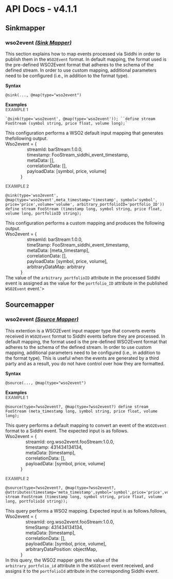 # API Docs - v4.1.1

## Sinkmapper

### wso2event *<a target="_blank" href="https://wso2.github.io/siddhi/documentation/siddhi-4.0/#sink-mapper">(Sink Mapper)</a>*

<p style="word-wrap: break-word">This section explains how to map events processed via Siddhi in order to publish them in the <code>WSO2Event</code> format. In default mapping, the format used is the pre-defined WSO2Event format that adheres to the schema of the defined stream. In order to use custom mapping, additional parameters need to be configured (i.e., in addition to the format type).<br></p>

<span id="syntax" class="md-typeset" style="display: block; font-weight: bold;">Syntax</span>
```
@sink(..., @map(type="wso2event")
```

<span id="examples" class="md-typeset" style="display: block; font-weight: bold;">Examples</span>
<span id="example-1" class="md-typeset" style="display: block; color: rgba(0, 0, 0, 0.54); font-size: 12.8px; font-weight: bold;">EXAMPLE 1</span>
```
`@sink(type='wso2event', @map(type='wso2event')); ``define stream FooStream (symbol string, price float, volume long);`
```
<p style="word-wrap: break-word">This configuration performs a WSO2 default input mapping that generates thefollowing output.<br>Wso2event = {<br>&nbsp;&nbsp;&nbsp;&nbsp;&nbsp;&nbsp;&nbsp;&nbsp;&nbsp;&nbsp;&nbsp;&nbsp;&nbsp;&nbsp;&nbsp;&nbsp;&nbsp;streamId: barStream:1.0.0,<br>&nbsp;&nbsp;&nbsp;&nbsp;&nbsp;&nbsp;&nbsp;&nbsp;&nbsp;&nbsp;&nbsp;&nbsp;&nbsp;&nbsp;&nbsp;&nbsp;&nbsp;timestamp: FooStream_siddhi_event_timestamp,<br>&nbsp;&nbsp;&nbsp;&nbsp;&nbsp;&nbsp;&nbsp;&nbsp;&nbsp;&nbsp;&nbsp;&nbsp;&nbsp;&nbsp;&nbsp;&nbsp;&nbsp;metaData: [],<br>&nbsp;&nbsp;&nbsp;&nbsp;&nbsp;&nbsp;&nbsp;&nbsp;&nbsp;&nbsp;&nbsp;&nbsp;&nbsp;&nbsp;&nbsp;&nbsp;&nbsp;correlationData: [],<br>&nbsp;&nbsp;&nbsp;&nbsp;&nbsp;&nbsp;&nbsp;&nbsp;&nbsp;&nbsp;&nbsp;&nbsp;&nbsp;&nbsp;&nbsp;&nbsp;&nbsp;payloadData: [symbol, price, volume]<br>&nbsp;&nbsp;&nbsp;&nbsp;&nbsp;&nbsp;&nbsp;&nbsp;&nbsp;&nbsp;&nbsp;&nbsp;}<br></p>

<span id="example-2" class="md-typeset" style="display: block; color: rgba(0, 0, 0, 0.54); font-size: 12.8px; font-weight: bold;">EXAMPLE 2</span>
```
@sink(type='wso2event', @map(type='wso2event',meta_timestamp='timestamp', symbol='symbol', price='price',volume='volume', arbitrary_portfolioID='portfolio_ID')) define stream FooStream (timestamp long, symbol string, price float, volume long, portfolioID string);
```
<p style="word-wrap: break-word">This configuration performs a custom mapping and produces the following output.<br>Wso2event = {<br>&nbsp;&nbsp;&nbsp;&nbsp;&nbsp;&nbsp;&nbsp;&nbsp;&nbsp;&nbsp;&nbsp;&nbsp;&nbsp;&nbsp;&nbsp;&nbsp;&nbsp;streamId: barStream:1.0.0,<br>&nbsp;&nbsp;&nbsp;&nbsp;&nbsp;&nbsp;&nbsp;&nbsp;&nbsp;&nbsp;&nbsp;&nbsp;&nbsp;&nbsp;&nbsp;&nbsp;&nbsp;timeStamp: FooStream_siddhi_event_timestamp,<br>&nbsp;&nbsp;&nbsp;&nbsp;&nbsp;&nbsp;&nbsp;&nbsp;&nbsp;&nbsp;&nbsp;&nbsp;&nbsp;&nbsp;&nbsp;&nbsp;&nbsp;metaData: [meta_timestamp],<br>&nbsp;&nbsp;&nbsp;&nbsp;&nbsp;&nbsp;&nbsp;&nbsp;&nbsp;&nbsp;&nbsp;&nbsp;&nbsp;&nbsp;&nbsp;&nbsp;&nbsp;correlationData: [],<br>&nbsp;&nbsp;&nbsp;&nbsp;&nbsp;&nbsp;&nbsp;&nbsp;&nbsp;&nbsp;&nbsp;&nbsp;&nbsp;&nbsp;&nbsp;&nbsp;&nbsp;payloadData: [symbol, price, volume],<br>&nbsp;&nbsp;&nbsp;&nbsp;&nbsp;&nbsp;&nbsp;&nbsp;&nbsp;&nbsp;&nbsp;&nbsp;&nbsp;&nbsp;&nbsp;&nbsp;&nbsp;arbitraryDataMap: arbitrary<br>&nbsp;&nbsp;&nbsp;&nbsp;&nbsp;&nbsp;&nbsp;&nbsp;&nbsp;&nbsp;&nbsp;&nbsp;}<br>The value of the <code>arbitrary_portfolioID</code> attribute in the processed Siddhi event is assigned as the value for the <code>portfolio_ID</code> attribute in the published <code>WSO2Event</code> event.'&gt;</p>

## Sourcemapper

### wso2event *<a target="_blank" href="https://wso2.github.io/siddhi/documentation/siddhi-4.0/#source-mapper">(Source Mapper)</a>*

<p style="word-wrap: break-word">This extention is a WSO2Event input mapper type that converts events received in <code>WSO2Event</code> format to Siddhi events before they are processed. In default mapping, the format used is the pre-defined WSO2Event format that adheres to the schema of the defined stream. In order to use custom mapping, additional parameters need to be configured (i.e., in addition to the format type). This is useful when the events are generated by a third party and as a result, you do not have control over how they are formatted.<br></p>

<span id="syntax" class="md-typeset" style="display: block; font-weight: bold;">Syntax</span>
```
@source(..., @map(type="wso2event")
```

<span id="examples" class="md-typeset" style="display: block; font-weight: bold;">Examples</span>
<span id="example-1" class="md-typeset" style="display: block; color: rgba(0, 0, 0, 0.54); font-size: 12.8px; font-weight: bold;">EXAMPLE 1</span>
```
@source(type=?wso2event?, @map(type=?wso2event?) define stream FooStream (meta_timestamp long, symbol string, price float, volume long);
```
<p style="word-wrap: break-word">This query performs a default mapping to convert an event of the <code>WSO2Event</code> format to a Siddhi event. The expected input is as follows.<br>Wso2event = {<br>&nbsp;&nbsp;&nbsp;&nbsp;&nbsp;&nbsp;&nbsp;&nbsp;&nbsp;&nbsp;&nbsp;&nbsp;&nbsp;&nbsp;&nbsp;&nbsp;streamId: org.wso2event.fooStream:1.0.0,<br>&nbsp;&nbsp;&nbsp;&nbsp;&nbsp;&nbsp;&nbsp;&nbsp;&nbsp;&nbsp;&nbsp;&nbsp;&nbsp;&nbsp;&nbsp;&nbsp;timestamp: 431434134134,<br>&nbsp;&nbsp;&nbsp;&nbsp;&nbsp;&nbsp;&nbsp;&nbsp;&nbsp;&nbsp;&nbsp;&nbsp;&nbsp;&nbsp;&nbsp;&nbsp;metaData: [timestamp],<br>&nbsp;&nbsp;&nbsp;&nbsp;&nbsp;&nbsp;&nbsp;&nbsp;&nbsp;&nbsp;&nbsp;&nbsp;&nbsp;&nbsp;&nbsp;&nbsp;correlationData: [],<br>&nbsp;&nbsp;&nbsp;&nbsp;&nbsp;&nbsp;&nbsp;&nbsp;&nbsp;&nbsp;&nbsp;&nbsp;&nbsp;&nbsp;&nbsp;&nbsp;payloadData: [symbol, price, volume]<br>&nbsp;&nbsp;&nbsp;&nbsp;&nbsp;&nbsp;&nbsp;&nbsp;&nbsp;&nbsp;&nbsp;&nbsp;}<br></p>

<span id="example-2" class="md-typeset" style="display: block; color: rgba(0, 0, 0, 0.54); font-size: 12.8px; font-weight: bold;">EXAMPLE 2</span>
```
@source(type=?wso2event?, @map(type=?wso2event?, @attributes(timestamp='meta_timestamp',symbol='symbol',price='price',volume='volume',portfolioId='arbitrary_portfolio_ID')))define stream FooStream (timestamp long, symbol string, price float, volume long, portfolioId string)); 
```
<p style="word-wrap: break-word">This query performs a WSO2 mapping. Expected input is as follows.follows,<br>Wso2event = {<br>&nbsp;&nbsp;&nbsp;&nbsp;&nbsp;&nbsp;&nbsp;&nbsp;&nbsp;&nbsp;&nbsp;&nbsp;&nbsp;&nbsp;&nbsp;&nbsp;streamId: org.wso2event.fooStream:1.0.0,<br>&nbsp;&nbsp;&nbsp;&nbsp;&nbsp;&nbsp;&nbsp;&nbsp;&nbsp;&nbsp;&nbsp;&nbsp;&nbsp;&nbsp;&nbsp;&nbsp;timeStamp: 431434134134,<br>&nbsp;&nbsp;&nbsp;&nbsp;&nbsp;&nbsp;&nbsp;&nbsp;&nbsp;&nbsp;&nbsp;&nbsp;&nbsp;&nbsp;&nbsp;&nbsp;metaData: [timestamp],<br>&nbsp;&nbsp;&nbsp;&nbsp;&nbsp;&nbsp;&nbsp;&nbsp;&nbsp;&nbsp;&nbsp;&nbsp;&nbsp;&nbsp;&nbsp;&nbsp;correlationData: [],<br>&nbsp;&nbsp;&nbsp;&nbsp;&nbsp;&nbsp;&nbsp;&nbsp;&nbsp;&nbsp;&nbsp;&nbsp;&nbsp;&nbsp;&nbsp;&nbsp;payloadData: [symbol, price, volume],<br>&nbsp;&nbsp;&nbsp;&nbsp;&nbsp;&nbsp;&nbsp;&nbsp;&nbsp;&nbsp;&nbsp;&nbsp;&nbsp;&nbsp;&nbsp;&nbsp;arbitraryDataPosition: objectMap,<br>&nbsp;&nbsp;&nbsp;&nbsp;&nbsp;&nbsp;&nbsp;&nbsp;&nbsp;&nbsp;&nbsp;&nbsp;}<br>In this query, the WSO2 mapper gets the value of the <code>arbitrary_portfolio_id</code> attribute in the <code>WSO2Event</code> event received, and assigns it to the <code>portfolioId</code> attribute in the corresponding Siddhi event.</p>

